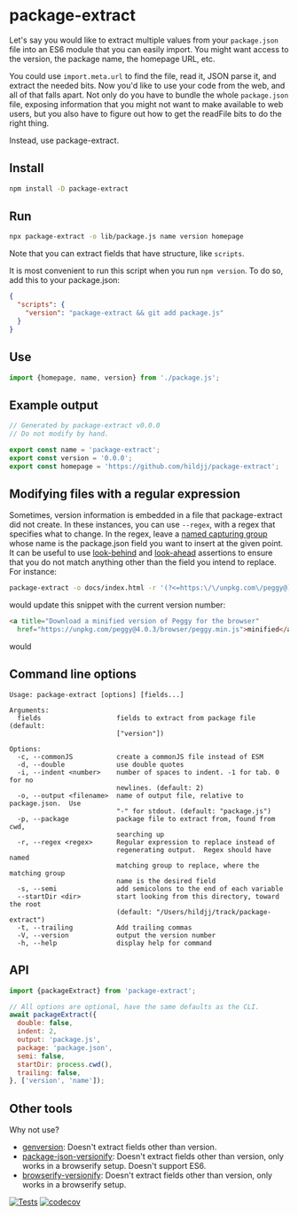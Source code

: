 # package-extract

Let's say you would like to extract multiple values from your `package.json`
file into an ES6 module that you can easily import.  You might want access to
the version, the package name, the homepage URL, etc.

You could use `import.meta.url` to find the file, read it, JSON parse it, and
extract the needed bits.  Now you'd like to use your code from the web, and
all of that falls apart.  Not only do you have to bundle the whole
`package.json` file, exposing information that you might not want to make
available to web users, but you also have to figure out how to get the
readFile bits to do the right thing.

Instead, use package-extract.

## Install

```sh
npm install -D package-extract
```

## Run

```sh
npx package-extract -o lib/package.js name version homepage
```

Note that you can extract fields that have structure, like `scripts`.

It is most convenient to run this script when you run `npm version`.  To do
so, add this to your package.json:

```json
{
  "scripts": {
    "version": "package-extract && git add package.js"
  }
}
```

## Use

```js
import {homepage, name, version} from './package.js';
```

## Example output

```js
// Generated by package-extract v0.0.0
// Do not modify by hand.

export const name = 'package-extract';
export const version = '0.0.0';
export const homepage = 'https://github.com/hildjj/package-extract';
```

## Modifying files with a regular expression

Sometimes, version information is embedded in a file that package-extract
did not create.  In these instances, you can use `--regex`, with a regex that
specifies what to change.  In the regex, leave a
[named capturing group](https://developer.mozilla.org/en-US/docs/Web/JavaScript/Reference/Regular_expressions/Named_capturing_group)
whose name is the package.json field you want to insert at the given point.
It can be useful to use
[look-behind](https://developer.mozilla.org/en-US/docs/Web/JavaScript/Reference/Regular_expressions/Lookbehind_assertion)
and [look-ahead](https://developer.mozilla.org/en-US/docs/Web/JavaScript/Reference/Regular_expressions/Lookahead_assertion)
assertions to ensure that you do not match anything other than the field you
intend to replace.  For instance:

```sh
package-extract -o docs/index.html -r '(?<=https:\/\/unpkg.com\/peggy@)(?<version>\d+\.\d+\.\d+)(?=\/browser\/peggy\.min\.js)'
```

would update this snippet with the current version number:

```html
<a title="Download a minified version of Peggy for the browser"
  href="https://unpkg.com/peggy@4.0.3/browser/peggy.min.js">minified</a>
```

would

## Command line options

```text
Usage: package-extract [options] [fields...]

Arguments:
  fields                   fields to extract from package file (default:
                           ["version"])

Options:
  -c, --commonJS           create a commonJS file instead of ESM
  -d, --double             use double quotes
  -i, --indent <number>    number of spaces to indent. -1 for tab. 0 for no
                           newlines. (default: 2)
  -o, --output <filename>  name of output file, relative to package.json.  Use
                           "-" for stdout. (default: "package.js")
  -p, --package            package file to extract from, found from cwd,
                           searching up
  -r, --regex <regex>      Regular expression to replace instead of
                           regenerating output.  Regex should have named
                           matching group to replace, where the matching group
                           name is the desired field
  -s, --semi               add semicolons to the end of each variable
  --startDir <dir>         start looking from this directory, toward the root
                           (default: "/Users/hildjj/track/package-extract")
  -t, --trailing           Add trailing commas
  -V, --version            output the version number
  -h, --help               display help for command
```

## API

```js
import {packageExtract} from 'package-extract';

// All options are optional, have the same defaults as the CLI.
await packageExtract({
  double: false,
  indent: 2,
  output: 'package.js',
  package: 'package.json',
  semi: false,
  startDir: process.cwd(),
  trailing: false,
}, ['version', 'name']);
```

## Other tools

Why not use?

- [genversion](https://github.com/axelpale/genversion): Doesn't extract fields
  other than version.
- [package-json-versionify](https://github.com/nolanlawson/package-json-versionify):
  Doesn't extract fields other than version, only works in a browserify setup.
  Doesn't support ES6.
- [browserify-versionify](https://github.com/webpro/versionify): Doesn't
  extract fields other than version, only works in a browserify setup.

[![Tests](https://github.com/hildjj/package-extract/actions/workflows/node.js.yml/badge.svg)](https://github.com/hildjj/package-extract/actions/workflows/node.js.yml)
[![codecov](https://codecov.io/gh/hildjj/package-extract/branch/main/graph/badge.svg?token=KS07IJA51Z)](https://codecov.io/gh/hildjj/package-extract)

